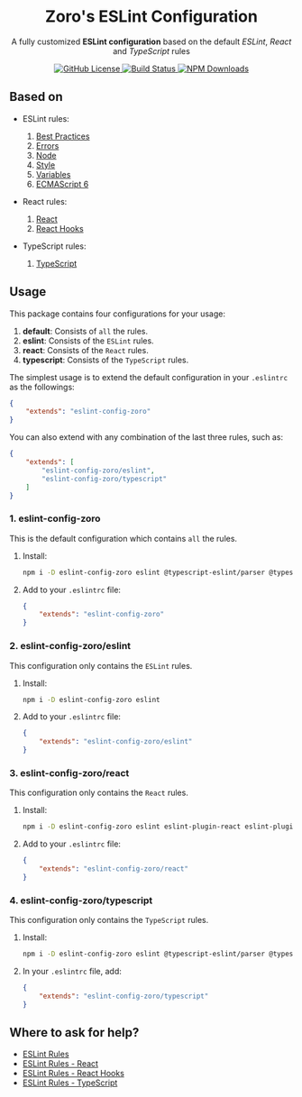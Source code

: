 <h1 align="center">Zoro's ESLint Configuration</h1>
<p align="center">A fully customized <b>ESLint configuration</b> based on the default <i>ESLint</i>, <i>React</i> and <i>TypeScript</i> rules</p>
<p align="center">
    <a href="https://github.com/nonoroazoro/eslint-config-zoro/blob/master/LICENSE">
        <img src="https://img.shields.io/npm/l/eslint-config-zoro.svg" alt="GitHub License" />
    </a>
    <a href="https://travis-ci.org/nonoroazoro/eslint-config-zoro">
        <img src="https://img.shields.io/travis/nonoroazoro/eslint-config-zoro/master.svg" alt="Build Status" />
    </a>
    <a href="https://www.npmjs.com/package/eslint-config-zoro">
        <img src="https://img.shields.io/npm/dw/eslint-config-zoro.svg" alt="NPM Downloads" />
    </a>
</p>


## Based on

- ESLint rules:
    1. [Best Practices](http://eslint.org/docs/rules/#best-practices)
    1. [Errors](http://eslint.org/docs/rules/#possible-errors)
    1. [Node](http://eslint.org/docs/rules/#nodejs-and-commonjs)
    1. [Style](http://eslint.org/docs/rules/#stylistic-issues)
    1. [Variables](http://eslint.org/docs/rules/#variables)
    1. [ECMAScript 6](http://eslint.org/docs/rules/#ecmascript-6)

- React rules:
    1. [React](https://github.com/yannickcr/eslint-plugin-react)
    1. [React Hooks](https://www.npmjs.com/package/eslint-plugin-react-hooks)

- TypeScript rules:
    1. [TypeScript](https://github.com/typescript-eslint/typescript-eslint/tree/master/packages/eslint-plugin/docs/rules)


## Usage

This package contains four configurations for your usage:

1. **default**: Consists of `all` the rules.
1. **eslint**: Consists of the `ESLint` rules.
1. **react**: Consists of the `React` rules.
1. **typescript**: Consists of the `TypeScript` rules.

The simplest usage is to extend the default configuration in your `.eslintrc` as the followings:

```json
{
    "extends": "eslint-config-zoro"
}
```

You can also extend with any combination of the last three rules, such as:

```json
{
    "extends": [
        "eslint-config-zoro/eslint",
        "eslint-config-zoro/typescript"
    ]
}
```

### 1. eslint-config-zoro

This is the default configuration which contains `all` the rules.

1. Install:

    ```bash
    npm i -D eslint-config-zoro eslint @typescript-eslint/parser @typescript-eslint/eslint-plugin eslint-plugin-react eslint-plugin-react-hooks
    ```

1. Add to your `.eslintrc` file:

    ```json
    {
        "extends": "eslint-config-zoro"
    }
    ```


### 2. eslint-config-zoro/eslint

This configuration only contains the `ESLint` rules.

1. Install:

    ```bash
    npm i -D eslint-config-zoro eslint
    ```

1. Add to your `.eslintrc` file:

    ```json
    {
        "extends": "eslint-config-zoro/eslint"
    }
    ```

### 3. eslint-config-zoro/react

This configuration only contains the `React` rules.

1. Install:

    ```bash
    npm i -D eslint-config-zoro eslint eslint-plugin-react eslint-plugin-react-hooks
    ```

1. Add to your `.eslintrc` file:

    ```json
    {
        "extends": "eslint-config-zoro/react"
    }
    ```

### 4. eslint-config-zoro/typescript

This configuration only contains the `TypeScript` rules.

1. Install:

    ```bash
    npm i -D eslint-config-zoro eslint @typescript-eslint/parser @typescript-eslint/eslint-plugin
    ```

1. In your `.eslintrc` file, add:

    ```json
    {
        "extends": "eslint-config-zoro/typescript"
    }
    ```


## Where to ask for help?

- [ESLint Rules](http://eslint.org/docs/rules/)
- [ESLint Rules - React](https://github.com/yannickcr/eslint-plugin-react)
- [ESLint Rules - React Hooks](https://www.npmjs.com/package/eslint-plugin-react-hooks)
- [ESLint Rules - TypeScript](https://github.com/typescript-eslint/typescript-eslint/tree/master/packages/eslint-plugin/docs/rules)
